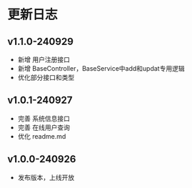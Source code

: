 # 更新日志

## v1.1.0-240929

- 新增 用户注册接口
- 新增 BaseController，BaseService中add和updat专用逻辑
- 优化部分接口和类型

## v1.0.1-240927

- 完善 系统信息接口
- 完善 在线用户查询
- 优化 readme.md

## v1.0.0-240926

- 发布版本，上线开放
